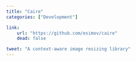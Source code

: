 ```yaml
---
title: "Caire"
categories: ["Development"]

link:
    url: "https://github.com/esimov/caire"
    dead: false

tweet: "A context-aware image resizing library"
---
```


